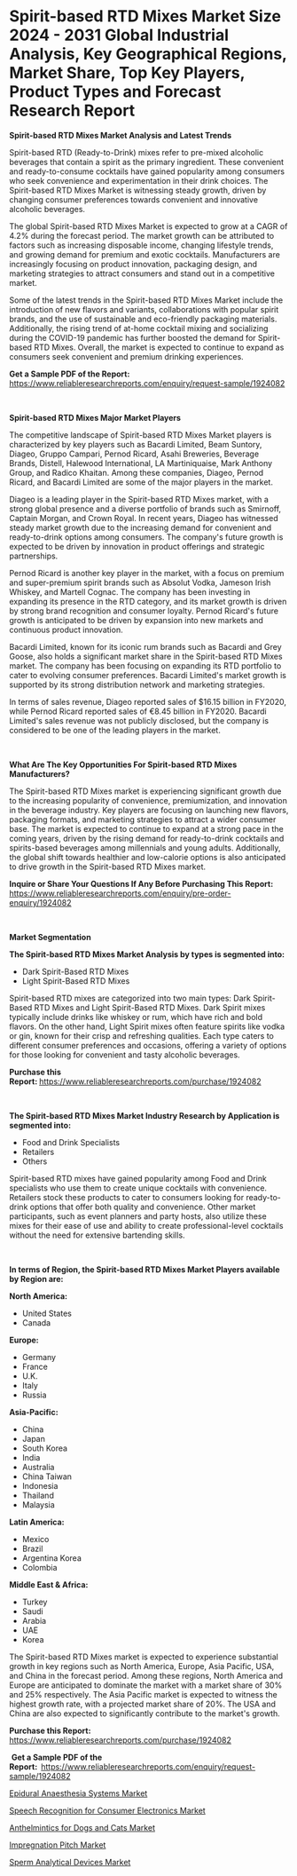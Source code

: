 <p><h1>Spirit-based RTD Mixes Market Size 2024 - 2031 Global Industrial Analysis, Key Geographical Regions, Market Share, Top Key Players, Product Types and Forecast Research Report</h1></p><p><strong>Spirit-based RTD Mixes Market Analysis and Latest Trends</strong></p>
<p><p>Spirit-based RTD (Ready-to-Drink) mixes refer to pre-mixed alcoholic beverages that contain a spirit as the primary ingredient. These convenient and ready-to-consume cocktails have gained popularity among consumers who seek convenience and experimentation in their drink choices. The Spirit-based RTD Mixes Market is witnessing steady growth, driven by changing consumer preferences towards convenient and innovative alcoholic beverages.</p><p>The global Spirit-based RTD Mixes Market is expected to grow at a CAGR of 4.2% during the forecast period. The market growth can be attributed to factors such as increasing disposable income, changing lifestyle trends, and growing demand for premium and exotic cocktails. Manufacturers are increasingly focusing on product innovation, packaging design, and marketing strategies to attract consumers and stand out in a competitive market.</p><p>Some of the latest trends in the Spirit-based RTD Mixes Market include the introduction of new flavors and variants, collaborations with popular spirit brands, and the use of sustainable and eco-friendly packaging materials. Additionally, the rising trend of at-home cocktail mixing and socializing during the COVID-19 pandemic has further boosted the demand for Spirit-based RTD Mixes. Overall, the market is expected to continue to expand as consumers seek convenient and premium drinking experiences.</p></p>
<p><strong>Get a Sample PDF of the Report:&nbsp;</strong> <a href="https://www.reliableresearchreports.com/enquiry/request-sample/1924082">https://www.reliableresearchreports.com/enquiry/request-sample/1924082</a></p>
<p>&nbsp;</p>
<p><strong>Spirit-based RTD Mixes Major Market Players</strong></p>
<p><p>The competitive landscape of Spirit-based RTD Mixes Market players is characterized by key players such as Bacardi Limited, Beam Suntory, Diageo, Gruppo Campari, Pernod Ricard, Asahi Breweries, Beverage Brands, Distell, Halewood International, LA Martiniquaise, Mark Anthony Group, and Radico Khaitan. Among these companies, Diageo, Pernod Ricard, and Bacardi Limited are some of the major players in the market.</p><p>Diageo is a leading player in the Spirit-based RTD Mixes market, with a strong global presence and a diverse portfolio of brands such as Smirnoff, Captain Morgan, and Crown Royal. In recent years, Diageo has witnessed steady market growth due to the increasing demand for convenient and ready-to-drink options among consumers. The company's future growth is expected to be driven by innovation in product offerings and strategic partnerships.</p><p>Pernod Ricard is another key player in the market, with a focus on premium and super-premium spirit brands such as Absolut Vodka, Jameson Irish Whiskey, and Martell Cognac. The company has been investing in expanding its presence in the RTD category, and its market growth is driven by strong brand recognition and consumer loyalty. Pernod Ricard's future growth is anticipated to be driven by expansion into new markets and continuous product innovation.</p><p>Bacardi Limited, known for its iconic rum brands such as Bacardi and Grey Goose, also holds a significant market share in the Spirit-based RTD Mixes market. The company has been focusing on expanding its RTD portfolio to cater to evolving consumer preferences. Bacardi Limited's market growth is supported by its strong distribution network and marketing strategies.</p><p>In terms of sales revenue, Diageo reported sales of $16.15 billion in FY2020, while Pernod Ricard reported sales of €8.45 billion in FY2020. Bacardi Limited's sales revenue was not publicly disclosed, but the company is considered to be one of the leading players in the market.</p></p>
<p>&nbsp;</p>
<p><strong>What Are The Key Opportunities For Spirit-based RTD Mixes Manufacturers?</strong></p>
<p><p>The Spirit-based RTD Mixes market is experiencing significant growth due to the increasing popularity of convenience, premiumization, and innovation in the beverage industry. Key players are focusing on launching new flavors, packaging formats, and marketing strategies to attract a wider consumer base. The market is expected to continue to expand at a strong pace in the coming years, driven by the rising demand for ready-to-drink cocktails and spirits-based beverages among millennials and young adults. Additionally, the global shift towards healthier and low-calorie options is also anticipated to drive growth in the Spirit-based RTD Mixes market.</p></p>
<p><strong>Inquire or Share Your Questions If Any Before Purchasing This Report:</strong> <a href="https://www.reliableresearchreports.com/enquiry/pre-order-enquiry/1924082">https://www.reliableresearchreports.com/enquiry/pre-order-enquiry/1924082</a></p>
<p>&nbsp;</p>
<p><strong>Market Segmentation</strong></p>
<p><strong>The Spirit-based RTD Mixes Market Analysis by types is segmented into:</strong></p>
<p><ul><li>Dark Spirit-Based RTD Mixes</li><li>Light Spirit-Based RTD Mixes</li></ul></p>
<p><p>Spirit-based RTD mixes are categorized into two main types: Dark Spirit-Based RTD Mixes and Light Spirit-Based RTD Mixes. Dark Spirit mixes typically include drinks like whiskey or rum, which have rich and bold flavors. On the other hand, Light Spirit mixes often feature spirits like vodka or gin, known for their crisp and refreshing qualities. Each type caters to different consumer preferences and occasions, offering a variety of options for those looking for convenient and tasty alcoholic beverages.</p></p>
<p><strong>Purchase this Report:&nbsp;</strong><a href="https://www.reliableresearchreports.com/purchase/1924082">https://www.reliableresearchreports.com/purchase/1924082</a></p>
<p>&nbsp;</p>
<p><strong>The Spirit-based RTD Mixes Market Industry Research by Application is segmented into:</strong></p>
<p><ul><li>Food and Drink Specialists</li><li>Retailers</li><li>Others</li></ul></p>
<p><p>Spirit-based RTD mixes have gained popularity among Food and Drink specialists who use them to create unique cocktails with convenience. Retailers stock these products to cater to consumers looking for ready-to-drink options that offer both quality and convenience. Other market participants, such as event planners and party hosts, also utilize these mixes for their ease of use and ability to create professional-level cocktails without the need for extensive bartending skills.</p></p>
<p>&nbsp;</p>
<p><strong>In terms of Region, the Spirit-based RTD Mixes Market Players available by Region are:</strong></p>
<p>
    <p> <strong> North America: </strong>
        <ul>
            <li>United States</li>
            <li>Canada</li>
        </ul>
        </p> 
    <p> <strong> Europe: </strong>
        <ul>
            <li>Germany</li>
            <li>France</li>
            <li>U.K.</li>
            <li>Italy</li>
            <li>Russia</li>
        </ul>
        </p> 
    <p> <strong> Asia-Pacific: </strong>
        <ul>
            <li>China</li>
            <li>Japan</li>
            <li>South Korea</li>
            <li>India</li>
            <li>Australia</li>
            <li>China Taiwan</li>
            <li>Indonesia</li>
            <li>Thailand</li>
            <li>Malaysia</li>
        </ul>
        </p> 
    <p> <strong> Latin America: </strong>
        <ul>
            <li>Mexico</li>
            <li>Brazil</li>
            <li>Argentina Korea</li>
            <li>Colombia</li>
        </ul>
        </p> 
    <p> <strong> Middle East & Africa: </strong>
        <ul>
            <li>Turkey</li>
            <li>Saudi</li>
            <li>Arabia</li>
            <li>UAE</li>
            <li>Korea</li>
        </ul>
    </p>
    </p>
<p><p>The Spirit-based RTD Mixes market is expected to experience substantial growth in key regions such as North America, Europe, Asia Pacific, USA, and China in the forecast period. Among these regions, North America and Europe are anticipated to dominate the market with a market share of 30% and 25% respectively. The Asia Pacific market is expected to witness the highest growth rate, with a projected market share of 20%. The USA and China are also expected to significantly contribute to the market's growth.</p></p>
<p><strong>Purchase this Report: </strong><a href="https://www.reliableresearchreports.com/purchase/1924082">https://www.reliableresearchreports.com/purchase/1924082</a></p>
<p>&nbsp;<strong>Get a Sample PDF of the Report:&nbsp;&nbsp;</strong><a href="https://www.reliableresearchreports.com/enquiry/request-sample/1924082">https://www.reliableresearchreports.com/enquiry/request-sample/1924082</a></p>
<p><strong></strong></p>
<p><p><a href="https://valiant-lunge-8fe.notion.site/Epidural-Anaesthesia-Systems-Market-Size-Growing-and-Forecasted-for-period-from-2024-2031-and-prov-8454aace6e954e7d8978d4fbb48e2efa">Epidural Anaesthesia Systems Market</a></p><p><a href="https://github.com/shotows/Market-Research-Report-List-1/blob/main/speech-recognition-for-consumer-electronics-market.md">Speech Recognition for Consumer Electronics Market</a></p><p><a href="https://artistic-helicopter-ca9.notion.site/Anthelmintics-for-Dogs-and-Cats-Market-Research-Report-Unlocks-Analysis-on-the-Market-Financial-Stat-8657ad0706db47d98f1c78a934ae59ee">Anthelmintics for Dogs and Cats Market</a></p><p><a href="https://view.publitas.com/reportprime-1/impregnation-pitch-market-size-global-industry-overview-market-segmentation-and-forecast-2024-to-2031/">Impregnation Pitch Market</a></p><p><a href="https://github.com/Sinjinluong3e0awx2m195k76/Market-Research-Report-List-1/blob/main/sperm-analytical-devices-market.md">Sperm Analytical Devices Market</a></p></p>